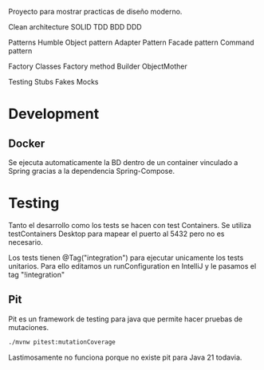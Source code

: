 Proyecto para mostrar practicas de diseño moderno.

Clean architecture
SOLID
TDD
BDD
DDD

Patterns
Humble Object pattern
Adapter Pattern
Facade pattern
Command pattern

Factory Classes
Factory method
Builder
ObjectMother

Testing
Stubs
Fakes
Mocks

# Development

## Docker

Se ejecuta automaticamente la BD dentro de un container vinculado a Spring gracias a la dependencia Spring-Compose.

# Testing

Tanto el desarrollo como los tests se hacen con test Containers.
Se utiliza testContainers Desktop para mapear el puerto al 5432 pero no es necesario.

Los tests tienen @Tag("integration") para ejecutar unicamente los tests unitarios.
Para ello editamos un runConfiguration en IntelliJ y le pasamos el tag "!integration"

## Pit

Pit es un framework de testing para java que permite hacer pruebas de mutaciones.

```bash
./mvnw pitest:mutationCoverage
```

Lastimosamente no funciona porque no existe pit para Java 21 todavia.
